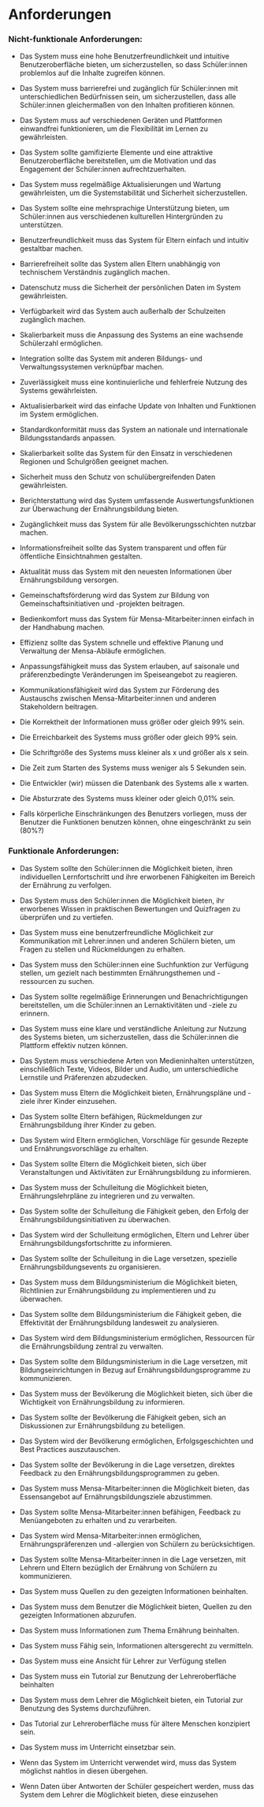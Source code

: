 # Anforderungen

### Nicht-funktionale Anforderungen:

- Das System muss eine hohe Benutzerfreundlichkeit und intuitive Benutzeroberfläche bieten, um sicherzustellen, so dass Schüler:innen problemlos auf die Inhalte zugreifen können. 
- Das System muss barrierefrei und zugänglich für Schüler:innen mit unterschiedlichen Bedürfnissen sein, um sicherzustellen, dass alle Schüler:innen gleichermaßen von den Inhalten profitieren können.
- Das System muss auf verschiedenen Geräten und Plattformen einwandfrei funktionieren, um die Flexibilität im Lernen zu gewährleisten.
- Das System sollte gamifizierte Elemente und eine attraktive Benutzeroberfläche bereitstellen, um die Motivation und das Engagement der Schüler:innen aufrechtzuerhalten.
- Das System muss regelmäßige Aktualisierungen und Wartung gewährleisten, um die Systemstabilität und Sicherheit sicherzustellen.
- Das System sollte eine mehrsprachige Unterstützung bieten, um Schüler:innen aus verschiedenen kulturellen Hintergründen zu unterstützen.
 
- Benutzerfreundlichkeit muss das System für Eltern einfach und intuitiv gestaltbar machen.
- Barrierefreiheit sollte das System allen Eltern unabhängig von technischem Verständnis zugänglich machen.
- Datenschutz muss die Sicherheit der persönlichen Daten im System gewährleisten.
- Verfügbarkeit wird das System auch außerhalb der Schulzeiten zugänglich machen.
- Skalierbarkeit muss die Anpassung des Systems an eine wachsende Schülerzahl ermöglichen.
- Integration sollte das System mit anderen Bildungs- und Verwaltungssystemen verknüpfbar machen.
- Zuverlässigkeit muss eine kontinuierliche und fehlerfreie Nutzung des Systems gewährleisten.
- Aktualisierbarkeit wird das einfache Update von Inhalten und Funktionen im System ermöglichen.
- Standardkonformität muss das System an nationale und internationale Bildungsstandards anpassen.
- Skalierbarkeit sollte das System für den Einsatz in verschiedenen Regionen und Schulgrößen geeignet machen.
- Sicherheit muss den Schutz von schulübergreifenden Daten gewährleisten.
- Berichterstattung wird das System umfassende Auswertungsfunktionen zur Überwachung der Ernährungsbildung bieten.
- Zugänglichkeit muss das System für alle Bevölkerungsschichten nutzbar machen.
- Informationsfreiheit sollte das System transparent und offen für öffentliche Einsichtnahmen gestalten.
- Aktualität muss das System mit den neuesten Informationen über Ernährungsbildung versorgen.
- Gemeinschaftsförderung wird das System zur Bildung von Gemeinschaftsinitiativen und -projekten beitragen.
- Bedienkomfort muss das System für Mensa-Mitarbeiter:innen einfach in der Handhabung machen.
- Effizienz sollte das System schnelle und effektive Planung und Verwaltung der Mensa-Abläufe ermöglichen.
- Anpassungsfähigkeit muss das System erlauben, auf saisonale und präferenzbedingte Veränderungen im Speiseangebot zu reagieren.
- Kommunikationsfähigkeit wird das System zur Förderung des Austauschs zwischen Mensa-Mitarbeiter:innen und anderen Stakeholdern beitragen.

- Die Korrektheit der Informationen muss größer oder gleich 99% sein.
- Die Erreichbarkeit des Systems muss größer oder gleich 99% sein.
- Die Schriftgröße des Systems muss kleiner als x und größer als x sein.
- Die Zeit zum Starten des Systems muss weniger als 5 Sekunden sein.
- Die Entwickler (wir) müssen die Datenbank des Systems alle x <Zeitangabe> warten.
- Die Absturzrate des Systems muss kleiner oder gleich 0,01% sein.
- Falls körperliche Einschränkungen des Benutzers vorliegen, muss der Benutzer die Funktionen benutzen können, ohne eingeschränkt zu sein (80%?)

### Funktionale Anforderungen:

- Das System sollte den Schüler:innen die Möglichkeit bieten, ihren individuellen Lernfortschritt und ihre erworbenen Fähigkeiten im Bereich der Ernährung zu verfolgen.
- Das System muss den Schüler:innen die Möglichkeit bieten, ihr erworbenes Wissen in praktischen Bewertungen und Quizfragen zu überprüfen und zu vertiefen.
- Das System muss eine benutzerfreundliche Möglichkeit zur Kommunikation mit Lehrer:innen und anderen Schülern bieten, um Fragen zu stellen und Rückmeldungen zu erhalten.
- Das System muss den Schüler:innen eine Suchfunktion zur Verfügung stellen, um gezielt nach bestimmten Ernährungsthemen und -ressourcen zu suchen.
- Das System sollte regelmäßige Erinnerungen und Benachrichtigungen bereitstellen, um die Schüler:innen an Lernaktivitäten und -ziele zu erinnern.
- Das System muss eine klare und verständliche Anleitung zur Nutzung des Systems bieten, um sicherzustellen, dass die Schüler:innen die Plattform effektiv nutzen können.
- Das System muss verschiedene Arten von Medieninhalten unterstützen, einschließlich Texte, Videos, Bilder und Audio, um unterschiedliche Lernstile und Präferenzen abzudecken.

- Das System muss Eltern die Möglichkeit bieten, Ernährungspläne und -ziele ihrer Kinder einzusehen.
- Das System sollte Eltern befähigen, Rückmeldungen zur Ernährungsbildung ihrer Kinder zu geben.
- Das System wird Eltern ermöglichen, Vorschläge für gesunde Rezepte und Ernährungsvorschläge zu erhalten.
- Das System sollte Eltern die Möglichkeit bieten, sich über Veranstaltungen und Aktivitäten zur Ernährungsbildung zu informieren.
- Das System muss der Schulleitung die Möglichkeit bieten, Ernährungslehrpläne zu integrieren und zu verwalten.
- Das System sollte der Schulleitung die Fähigkeit geben, den Erfolg der Ernährungsbildungsinitiativen zu überwachen.
- Das System wird der Schulleitung ermöglichen, Eltern und Lehrer über Ernährungsbildungsfortschritte zu informieren.
- Das System sollte der Schulleitung in die Lage versetzen, spezielle Ernährungsbildungsevents zu organisieren.
- Das System muss dem Bildungsministerium die Möglichkeit bieten, Richtlinien zur Ernährungsbildung zu implementieren und zu überwachen.
- Das System sollte dem Bildungsministerium die Fähigkeit geben, die Effektivität der Ernährungsbildung landesweit zu analysieren.
- Das System wird dem Bildungsministerium ermöglichen, Ressourcen für die Ernährungsbildung zentral zu verwalten.
- Das System sollte dem Bildungsministerium in die Lage versetzen, mit Bildungseinrichtungen in Bezug auf Ernährungsbildungsprogramme zu kommunizieren.
- Das System muss der Bevölkerung die Möglichkeit bieten, sich über die Wichtigkeit von Ernährungsbildung zu informieren.
- Das System sollte der Bevölkerung die Fähigkeit geben, sich an Diskussionen zur Ernährungsbildung zu beteiligen.
- Das System wird der Bevölkerung ermöglichen, Erfolgsgeschichten und Best Practices auszutauschen.
- Das System sollte der Bevölkerung in die Lage versetzen, direktes Feedback zu den Ernährungsbildungsprogrammen zu geben.
- Das System muss Mensa-Mitarbeiter:innen die Möglichkeit bieten, das Essensangebot auf Ernährungsbildungsziele abzustimmen.
- Das System sollte Mensa-Mitarbeiter:innen befähigen, Feedback zu Menüangeboten zu erhalten und zu verarbeiten.
- Das System wird Mensa-Mitarbeiter:innen ermöglichen, Ernährungspräferenzen und -allergien von Schülern zu berücksichtigen.
- Das System sollte Mensa-Mitarbeiter:innen in die Lage versetzen, mit Lehrern und Eltern bezüglich der Ernährung von Schülern zu kommunizieren.

- Das System muss Quellen zu den gezeigten Informationen beinhalten.
- Das System muss dem Benutzer die Möglichkeit bieten, Quellen zu den gezeigten Informationen abzurufen.
- Das System muss Informationen zum Thema Ernährung beinhalten.
- Das System muss Fähig sein, Informationen altersgerecht zu vermitteln.
- Das System muss eine Ansicht für Lehrer zur Verfügung stellen
- Das System muss ein Tutorial zur Benutzung der Lehreroberfläche beinhalten
- Das System muss dem Lehrer die Möglichkeit bieten, ein Tutorial zur Benutzung des Systems durchzuführen.
- Das Tutorial zur Lehreroberfläche muss für ältere Menschen konzipiert sein.
- Das System muss im Unterricht einsetzbar sein.
- Wenn das System im Unterricht verwendet wird, muss das System möglichst nahtlos in diesen übergehen.
- Wenn Daten über Antworten der Schüler gespeichert werden, muss das System dem Lehrer die Möglichkeit bieten, diese einzusehen